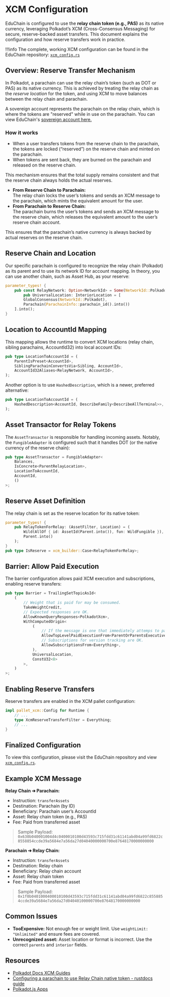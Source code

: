 # XCM Configuration

EduChain is configured to use the **relay chain token (e.g., PAS)** as its native currency, leveraging Polkadot’s XCM (Cross-Consensus Messaging) for secure, reserve-backed asset transfers. This document explains the configuration and how reserve transfers work in practice.

!!!info
    The complete, working XCM configuration can be found in the EduChain repository: [`xcm_config.rs`](https://github.com/w3f/educhain/blob/main/runtime/src/configs/xcm_config.rs)

## Overview: Reserve Transfer Mechanism

In Polkadot, a parachain can use the relay chain’s token (such as DOT or PAS) as its native currency. This is achieved by treating the relay chain as the *reserve location* for the token, and using XCM to move balances between the relay chain and parachain.

A sovereign account represents the parachain on the relay chain, which is where the tokens are "reserved" while in use on the parachain. You can view EduChain's [sovereign account here.](https://paseo.subscan.io/account/13YMK2dtwE9kmdYK7XbBYiTJrVnTbSVFiYNqzNTAv3USGFWf)

### How it works

- When a user transfers tokens from the reserve chain to the parachain, the tokens are locked (“reserved”) on the reserve chain and minted on the parachain.
- When tokens are sent back, they are burned on the parachain and released on the reserve chain.

This mechanism ensures that the total supply remains consistent and that the reserve chain always holds the actual reserves.

- **From Reserve Chain to Parachain:**  
  The relay chain locks the user’s tokens and sends an XCM message to the parachain, which mints the equivalent amount for the user.
- **From Parachain to Reserve Chain:**  
  The parachain burns the user’s tokens and sends an XCM message to the reserve chain, which releases the equivalent amount to the user’s reserve chain account.

This ensures that the parachain’s native currency is always backed by actual reserves on the reserve chain.

## Reserve Chain and Location

Our specific parachain is configured to recognize the relay chain (Polkadot) as its parent and to use its network ID for account mapping. In theory, you can use another chain, such as Asset Hub, as your reserve:

```rust
parameter_types! {
    pub const RelayNetwork: Option<NetworkId> = Some(NetworkId::Polkadot);
    	pub UniversalLocation: InteriorLocation = [
        GlobalConsensus(NetworkId::Polkadot), 
        Parachain(ParachainInfo::parachain_id().into())
    ].into();
}
```

## Location to AccountId Mapping

This mapping allows the runtime to convert XCM locations (relay chain, sibling parachains, AccountId32) into local account IDs:

```rust
pub type LocationToAccountId = (
    ParentIsPreset<AccountId>,
    SiblingParachainConvertsVia<Sibling, AccountId>,
    AccountId32Aliases<RelayNetwork, AccountId>,
);
```

Another option is to use `HashedDescription`, which is a newer, preferred alternative:

```rust
pub type LocationToAccountId = (
    HashedDescription<AccountId, DescribeFamily<DescribeAllTerminal>>,
);
```

## Asset Transactor for Relay Tokens

The `AssetTransactor` is responsible for handling incoming assets. Notably, the `FungibleAdapter` is configured such that it handles DOT (or the native currency of the reserve chain): 
```rust
pub type AssetTransactor = FungibleAdapter<
    Balances,
    IsConcrete<ParentRelayLocation>,
    LocationToAccountId,
    AccountId,
    ()
>;
```

## Reserve Asset Definition

The relay chain is set as the reserve location for its native token:

```rust
parameter_types! {
    pub RelayTokenForRelay: (AssetFilter, Location) = (
        Wild(AllOf { id: AssetId(Parent.into()), fun: WildFungible }),
        Parent.into()
    );
}
pub type IsReserve = xcm_builder::Case<RelayTokenForRelay>;
```

## Barrier: Allow Paid Execution

The barrier configuration allows paid XCM execution and subscriptions, enabling reserve transfers:

```rust
pub type Barrier = TrailingSetTopicAsId<
    (
        // Weight that is paid for may be consumed.
        TakeWeightCredit,
        // Expected responses are OK.
        AllowKnownQueryResponses<PolkadotXcm>,
        WithComputedOrigin<
            (
                // If the message is one that immediately attemps to pay for execution, then allow it.
                AllowTopLevelPaidExecutionFrom<ParentOrParentsExecutivePlurality>,
                // Subscriptions for version tracking are OK.
                AllowSubscriptionsFrom<Everything>,
            ),
            UniversalLocation,
            ConstU32<8>
        >,
    )
>;
```

## Enabling Reserve Transfers

Reserve transfers are enabled in the XCM pallet configuration:

```rust
impl pallet_xcm::Config for Runtime {
    // ...
    type XcmReserveTransferFilter = Everything;
    // ...
}
```

## Finalized Configuration

To view this configuration, please visit the EduChain repository and view [`xcm_config.rs`](https://github.com/w3f/educhain/blob/main/runtime/src/configs/xcm_config.rs).

## Example XCM Message

**Relay Chain ➔ Parachain:**
- Instruction: `transferAssets`
- Destination: Parachain (by ID)
- Beneficiary: Parachain user’s AccountId
- Asset: Relay chain token (e.g., PAS)
- Fee: Paid from transferred asset

> Sample Payload: `0x630b040001004d4c0400010100d43593c715fdd31c61141abd04a99fd6822c8558854ccde39a5684e7a56da27d04040000000700e87648170000000000`

**Parachain ➔ Relay Chain:**
- Instruction: `transferAssets`
- Destination: Relay chain
- Beneficiary: Relay chain account
- Asset: Relay chain token
- Fee: Paid from transferred asset

> Sample Payload: `0x1f0b0401000400010100d43593c715fdd31c61141abd04a99fd6822c8558854ccde39a5684e7a56da27d04040100000700e87648170000000000`

## Common Issues

- **TooExpensive:** Not enough fee or weight limit. Use `weightLimit: "Unlimited"` and ensure fees are covered.
- **Unrecognized asset:** Asset location or format is incorrect. Use the correct `parents` and `interior` fields.

## Resources

- [Polkadot Docs XCM Guides](https://docs.polkadot.com/develop/interoperability/xcm-guides/)
- [Configuring a parachain to use Relay Chain native token - rustdocs guide](https://paritytech.github.io/polkadot-sdk/master/xcm_docs/cookbook/relay_token_transactor/index.html)
- [Polkadot.js Apps](https://polkadot.js.org/apps/)
